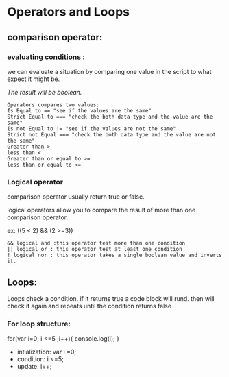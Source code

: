 # Operators and Loops

## comparison operator:

### evaluating conditions :

we can evaluate a situation by comparing one value in the script to what expect it might be.

*The result will be boolean.*

```
Operators compares two values:
Is Equal to == "see if the values are the same"
Strict Equal to === "check the both data type and the value are the same"
Is not Equal to != "see if the values are not the same"
Strict not Equal === "check the both data type and the value are not the same"
Greater than >
less than <
Greater than or equal to >=
less than or equal to <=
```
### Logical operator

comparison operator usually return true or false. 

logical operators allow you to compare the result of more than one comparison operator.

ex: ((5 < 2) && (2 >=3))

```
&& logical and :this operator test more than one condition
|| logical or : this operator test at least one condition
! logical nor : this operator takes a single boolean value and inverts it.
```
## Loops:

Loops check a condition. if it returns true a code block will rund. then will check it again and repeats until the condition returns false 

### For loop structure:
 for(var i=0; i <=5 ;i++){
     console.log(i);
 }
* intialization: var i =0;
* condition: i <=5;
* update: i++;

